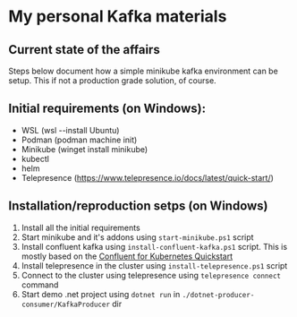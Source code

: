 # My personal Kafka materials

## Current state of the affairs

Steps below document how a simple minikube kafka environment can be setup. This if not a production grade solution, of course.

## Initial requirements (on Windows):

- WSL (wsl --install Ubuntu)
- Podman (podman machine init)
- Minikube (winget install minikube)
- kubectl
- helm
- Telepresence (https://www.telepresence.io/docs/latest/quick-start/)

## Installation/reproduction setps (on Windows)

1. Install all the initial requirements
2. Start minikube and it's addons using `start-minikube.ps1` script
3. Install confluent kafka using `install-confluent-kafka.ps1` script. This is mostly based on the [Confluent for Kubernetes Quickstart](https://docs.confluent.io/operator/current/co-quickstart.html#co-quickstart)
4. Install telepresence in the cluster using `install-telepresence.ps1` script
5. Connect to the cluster using telepresence using `telepresence connect` command
6. Start demo .net project using `dotnet run` in `./dotnet-producer-consumer/KafkaProducer` dir